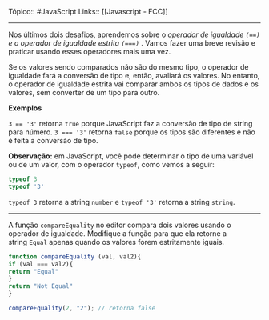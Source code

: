 Tópico:: #JavaScript 
Links:: [[Javascript - FCC]]

---
Nos últimos dois desafios, aprendemos sobre o *operador de igualdade `(==)` e o operador de igualdade estrita `(===)`* . Vamos fazer uma breve revisão e praticar usando esses operadores mais uma vez.

Se os valores sendo comparados não são do mesmo tipo, o operador de igualdade fará a conversão de tipo e, então, avaliará os valores. No entanto, o operador de igualdade estrita vai comparar ambos os tipos de dados e os valores, sem converter de um tipo para outro.

**Exemplos**

`3 == '3'` retorna `true` porque JavaScript faz a conversão de tipo de string para número. `3 === '3'` retorna `false` porque os tipos são diferentes e não é feita a conversão de tipo.

**Observação:** em JavaScript, você pode determinar o tipo de uma variável ou de um valor, com o operador `typeof`, como vemos a seguir:

```js
typeof 3
typeof '3'
```

`typeof 3` retorna a string `number` e `typeof '3'` retorna a string `string`.

---

A função `compareEquality` no editor compara dois valores usando o operador de igualdade. Modifique a função para que ela retorne a string `Equal` apenas quando os valores forem estritamente iguais.

```js
function compareEquality (val, val2){
if (val === val2){
return "Equal"
}
return "Not Equal"
}

compareEquality(2, "2"); // retorna false
```